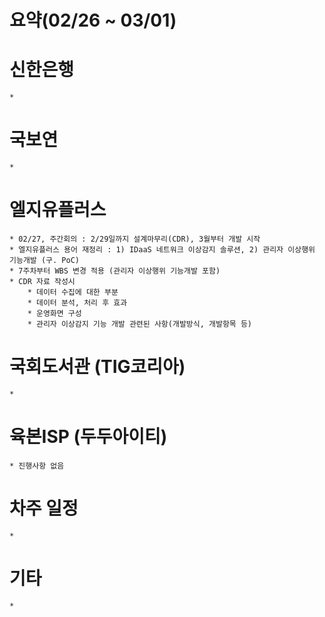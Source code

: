 # 요약(02/26 ~ 03/01)


# 신한은행
    * 

# 국보연
    * 

# 엘지유플러스
    * 02/27, 주간회의 : 2/29일까지 설계마무리(CDR), 3월부터 개발 시작
    * 엘지유플러스 용어 재정리 : 1) IDaaS 네트워크 이상감지 솔루션, 2) 관리자 이상행위 기능개발 (구. PoC)
    * 7주차부터 WBS 변경 적용 (관리자 이상행위 기능개발 포함)
    * CDR 자료 작성시
        * 데이터 수집에 대한 부분
        * 데이터 분석, 처리 후 효과
        * 운영화면 구성
        * 관리자 이상감지 기능 개발 관련된 사항(개발방식, 개발항목 등)

# 국회도서관 (TIG코리아)
    * 

# 육본ISP (두두아이티)
    * 진행사항 없음

# 차주 일정
    * 

# 기타
    * 